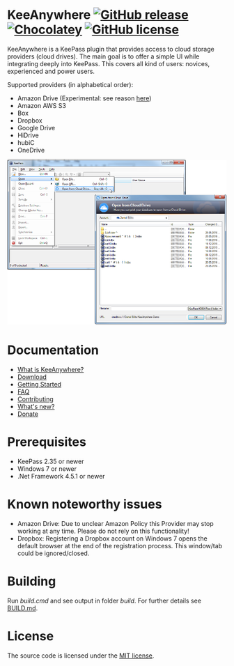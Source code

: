 # KeeAnywhere [![GitHub release](https://img.shields.io/github/release/Kyrodan/KeeAnywhere.svg)](https://github.com/Kyrodan/KeeAnywhere/releases/latest) [![Chocolatey](https://img.shields.io/chocolatey/v/keepass-plugin-keeanywhere.svg)](https://chocolatey.org/packages/keepass-plugin-keeanywhere) [![GitHub license](https://img.shields.io/badge/license-MIT-blue.svg)](https://raw.githubusercontent.com/Kyrodan/KeeAnywhere/master/LICENSE)
KeeAnywhere is a KeePass plugin that provides access to cloud storage providers (cloud drives). The main goal is to offer a simple UI while integrating deeply into KeePass. This covers all kind of users: novices, experienced and power users.

Supported providers (in alphabetical order):
* Amazon Drive (Experimental: see reason [here](#known-noteworthy-issues))
* Amazon AWS S3
* Box
* Dropbox
* Google Drive
* HiDrive
* hubiC
* OneDrive

![KeeAnywhere in Action](doc/screenshots/KeeAnywhere_Teaser.png)


# Documentation
* [What is KeeAnywhere?](https://github.com/Kyrodan/KeeAnywhere/wiki)
* [Download](https://github.com/Kyrodan/KeeAnywhere/releases)
* [Getting Started](https://github.com/Kyrodan/KeeAnywhere/wiki/Getting-Started)
* [FAQ](https://github.com/Kyrodan/KeeAnywhere/wiki/FAQ)
* [Contributing](https://github.com/Kyrodan/KeeAnywhere/wiki/Contributing)
* [What's new?](CHANGELOG.md)
* [Donate](DONATE.md)


# Prerequisites
* KeePass 2.35 or newer
* Windows 7 or newer
* .Net Framework 4.5.1 or newer


# Known noteworthy issues
* Amazon Drive: Due to unclear Amazon Policy this Provider may stop working at any time. Please do not rely on this functionality!
* Dropbox: Registering a Dropbox account on Windows 7 opens the default browser at the end of the registration process. This window/tab could be ignored/closed.


# Building
Run *build.cmd* and see output in folder *build*. For further details see [BUILD.md](BUILD.md).


# License
The source code is licensed under the [MIT license](https://github.com/Kyrodan/KeeAnywhere/blob/master/LICENSE).
